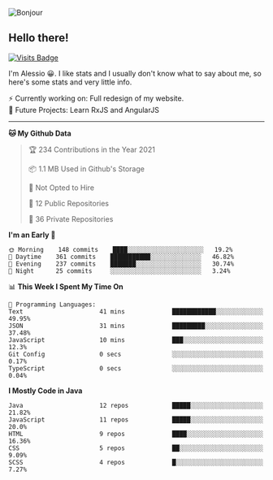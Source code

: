![Bonjour](https://i.redd.it/ayih4qogh2a51.png)

## Hello there!
[![Visits Badge](https://badges.pufler.dev/visits/PandaSekh/PandaSekh)](https://alessiofranceschi.me)

I'm Alessio 😀. I like stats and I usually don't know what to say about me, so here's some stats and very little info.

⚡ Currently working on: Full redesign of my website.  
🤔 Future Projects: Learn RxJS and AngularJS

---

<!--START_SECTION:waka-->
**🐱 My Github Data** 

> 🏆 234 Contributions in the Year 2021
 > 
> 📦 1.1 MB Used in Github's Storage 
 > 
> 🚫 Not Opted to Hire
 > 
> 📜 12 Public Repositories 
 > 
> 🔑 36 Private Repositories  
 > 
**I'm an Early 🐤** 

```text
🌞 Morning    148 commits    ████░░░░░░░░░░░░░░░░░░░░░   19.2% 
🌆 Daytime    361 commits    ███████████░░░░░░░░░░░░░░   46.82% 
🌃 Evening    237 commits    ███████░░░░░░░░░░░░░░░░░░   30.74% 
🌙 Night      25 commits     ░░░░░░░░░░░░░░░░░░░░░░░░░   3.24%

```


📊 **This Week I Spent My Time On** 

```text
💬 Programming Languages: 
Text                     41 mins             ████████████░░░░░░░░░░░░░   49.95% 
JSON                     31 mins             █████████░░░░░░░░░░░░░░░░   37.48% 
JavaScript               10 mins             ███░░░░░░░░░░░░░░░░░░░░░░   12.3% 
Git Config               0 secs              ░░░░░░░░░░░░░░░░░░░░░░░░░   0.17% 
TypeScript               0 secs              ░░░░░░░░░░░░░░░░░░░░░░░░░   0.04%

```

**I Mostly Code in Java** 

```text
Java                     12 repos            █████░░░░░░░░░░░░░░░░░░░░   21.82% 
JavaScript               11 repos            █████░░░░░░░░░░░░░░░░░░░░   20.0% 
HTML                     9 repos             ████░░░░░░░░░░░░░░░░░░░░░   16.36% 
CSS                      5 repos             ██░░░░░░░░░░░░░░░░░░░░░░░   9.09% 
SCSS                     4 repos             █░░░░░░░░░░░░░░░░░░░░░░░░   7.27%

```



<!--END_SECTION:waka-->
